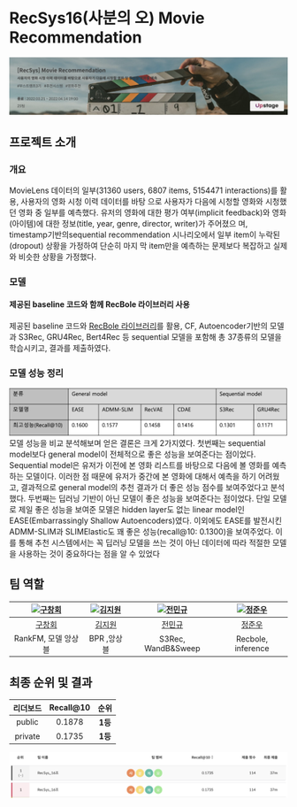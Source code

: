 # RecSys16(사분의 오) Movie Recommendation
![image](./images/movie.png)

## 프로젝트 소개
### 개요
MovieLens 데이터의 일부(31360 users, 6807 items, 5154471 interactions)를 활용, 사용자의 영화 시청 이력 데이터를 바탕
으로 사용자가 다음에 시청할 영화와 시청했던 영화 중 일부를 예측했다.
유저의 영화에 대한 평가 여부(implicit feedback)와 영화(아이템)에 대한 정보(title, year, genre, director, writer)가 주어졌으
며, timestamp기반의sequential recommendation 시나리오에서 일부 item이 누락된(dropout) 상황을 가정하여 단순히 마지
막 item만을 예측하는 문제보다 복잡하고 실제와 비슷한 상황을 가정했다.

### 모델
#### 제공된 baseline 코드와 함께 RecBole 라이브러리 사용
제공된 baseline 코드와 [RecBole 라이브러리](https://github.com/RUCAIBox/RecBole)를 활용, CF, Autoencoder기반의 모델과 S3Rec, GRU4Rec, Bert4Rec 등
sequential 모델을 포함해 총 37종류의 모델을 학습시키고, 결과를 제출하였다.

### 모델 성능 정리

![image](./images/model-recall.png)
모델 성능을 비교 분석해보며 얻은 결론은 크게 2가지였다. 첫번째는 sequential model보다 general model이 전체적으로
좋은 성능을 보여준다는 점이었다. Sequential model은 유저가 이전에 본 영화 리스트를 바탕으로 다음에 볼 영화를 예측
하는 모델이다. 이러한 점 때문에 유저가 중간에 본 영화에 대해서 예측을 하기 어려웠고, 결과적으로 general model의
추천 결과가 더 좋은 성능 점수를 보여주었다고 분석했다. 두번째는 딥러닝 기반이 아닌 모델이 좋은 성능을 보여준다는
점이었다. 단일 모델로 제일 좋은 성능을 보여준 모델은 hidden layer도 없는 linear model인 EASE(Embarrassingly
Shallow Autoencoders)였다. 이외에도 EASE를 발전시킨 ADMM-SLIM과 SLIMElastic도 꽤 좋은 성능(recall@10: 0.1300)을
보여주었다. 이를 통해 추천 시스템에서는 꼭 딥러닝 모델을 쓰는 것이 아닌 데이터에 따라 적절한 모델을 사용하는 것이
중요하다는 점을 알 수 있었다



## 팀 역할
| [ ![구창회](https://avatars.githubusercontent.com/u/63918561?v=4) ](https://github.com/sonyak-ku) | [ ![김지원](https://avatars.githubusercontent.com/u/97625330?v=4) ](https://github.com/Jiwon1729) | [ ![전민규](https://avatars.githubusercontent.com/u/85151359?v=4) ](https://github.com/alsrb0607) | [ ![정준우](https://avatars.githubusercontent.com/u/39089969?v=4) ](https://github.com/ler0n) |
|:----------------------------------------------------------------------------------------------:|:----------------------------------------------------------------------------------------------:|:-------------------------------------------------------------------------------------------------:|:---------------------------------------------------------------------------------------------:|
|                             [ 구창회 ](https://github.com/sonyak-ku)                              |                             [ 김지원 ](https://github.com/Jiwon1729)                              |                              [ 전민규 ](https://github.com/alsrb0607)                             |                              [ 정준우 ](https://github.com/ler0n)                             |
|                             RankFM, 모델 앙상블                              |                        BPR ,앙상블                        |                               S3Rec, WandB&Sweep                             |                                 Recbole, inference                                


## 최종 순위 및 결과

|리더보드| Recall@10 |   순위   |
|:--------:|:---------:|:------:|
|public|  0.1878   | **1등** |
|private|  0.1735   | **1등** |

![image](./images/private-movie.png)
